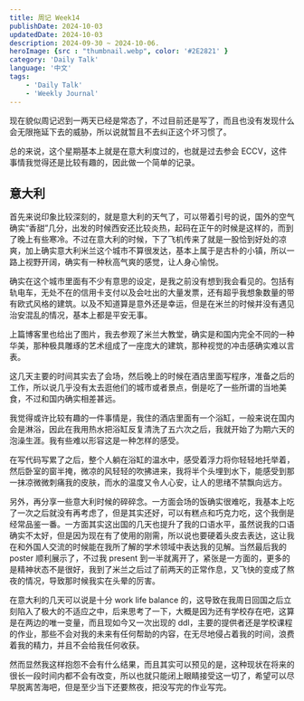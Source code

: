 ```yaml
---
title: 周记 Week14
publishDate: 2024-10-03
updatedDate: 2024-10-03
description: 2024-09-30 ~ 2024-10-06.
heroImage: {src : "thumbnail.webp", color: '#2E2821' }
category: 'Daily Talk'
language: '中文'
tags:
    - 'Daily Talk'
    - 'Weekly Journal'
---
```


现在貌似周记迟到一两天已经是常态了，不过目前还是写了，而且也没有发现什么会无限拖延下去的威胁，所以说就暂且不去纠正这个坏习惯了。

总的来说，这个星期基本上就是在意大利度过的，也就是过去参会 ECCV，这件事情我觉得还是比较有趣的，因此做一个简单的记录。

## 意大利

首先来说印象比较深刻的，就是意大利的天气了，可以带着引号的说，国外的空气确实“香甜”几分，出发的时候西安还比较炎热，起码在正午的时候是这样的，而到了晚上有些寒冷。不过在意大利的时候，下了飞机传来了就是一股恰到好处的凉爽，加上确实意大利米兰这个城市不算很发达，基本上属于是古朴的小镇，所以一路上视野开阔，确实有一种秋高气爽的感觉，让人身心愉悦。

确实在这个城市里面有不少有意思的设定，是我之前没有想到我会看见的。包括有轨电车，无处不在的信用卡支付以及会吐出的大量发票，还有超乎我想象数量的带有欧式风格的建筑。以及不知道算是意外还是幸运，但是在米兰的时候并没有遇见治安混乱的情况，基本上都是平安无事。

上篇博客里也给出了图片，我去参观了米兰大教堂，确实是和国内完全不同的一种华美，那种极具雕琢的艺术组成了一座庞大的建筑，那种视觉的冲击感确实难以言表。

这几天主要的时间其实去了会场，然后晚上的时候在酒店里面写程序，准备之后的工作，所以说几乎没有太去逛他们的城市或者景点，倒是吃了一些所谓的当地美食，不过和国内确实相差甚远。

我觉得或许比较有趣的一件事情是，我住的酒店里面有一个浴缸，一般来说在国内会是淋浴，因此在我用热水把浴缸反复清洗了五六次之后，我就开始了为期六天的泡澡生涯。我有些难以形容这是一种怎样的感受。

在写代码写累了之后，整个人躺在浴缸的温水中，感受着浮力将你轻轻地托举着，然后卧室的窗半掩，微凉的风轻轻的吹拂进来，我将半个头埋到水下，能感受到那一抹凉微微刺痛我的皮肤，而水的温度又令人心安，让人的思绪不禁飘向远方。

另外，再分享一些意大利时候的碎碎念。一方面会场的饭确实很难吃，我基本上吃了一次之后就没有再考虑了，但是其实还好，可以有糕点和巧克力吃，这个我倒是经常品鉴一番。一方面其实这出国的几天也提升了我的口语水平，虽然说我的口语确实不太好，但是因为现在有了使用的刚需，所以说也要硬着头皮去表达，这让我在和外国人交流的时候能在我所了解的学术领域中表达我的见解。当然最后我的 poster 顺利展示了，不过我 present 到一半就离开了，紧张是一方面的，更多的是精神状态不是很好，我到了米兰之后过了前两天的正常作息，又飞快的变成了熬夜的情况，导致那时候我实在头晕的厉害。

在意大利的几天可以说是十分 work life balance 的，这导致在我周日回国之后立刻陷入了极大的不适应之中，后来思考了一下，大概是因为还有学校存在吧，这算是在两边的唯一变量，而且现如今又一次出现的 ddl，主要的提供者还是学校课程的作业，那些不会对我的未来有任何帮助的内容，在无尽地侵占着我的时间，浪费着我的精力，并且不会给我任何收获。

然而显然我这样抱怨不会有什么结果，而且其实可以预见的是，这种现状在将来的很长一段时间内都不会有改变，所以也就只能闭上眼睛接受这一切了，希望可以尽早脱离苦海吧，但是至少当下还要熬夜，把没写完的作业写完。